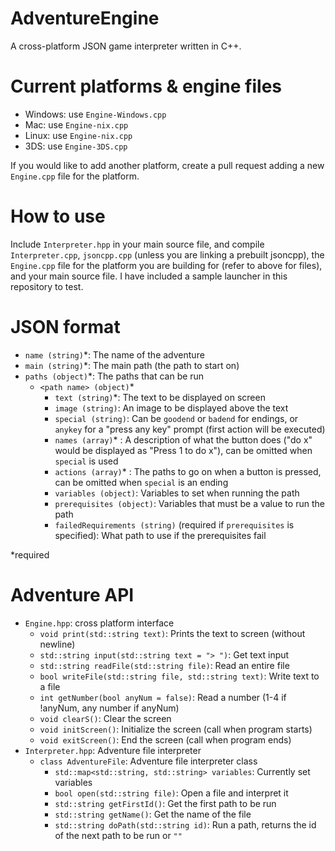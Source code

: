 # AdventureEngine
A cross-platform JSON game interpreter written in C++.

# Current platforms & engine files
 * Windows: use `Engine-Windows.cpp`
 * Mac: use `Engine-nix.cpp`
 * Linux: use `Engine-nix.cpp`
 * 3DS: use `Engine-3DS.cpp`

If you would like to add another platform, create a pull request adding a new `Engine.cpp` file for the platform.

# How to use
Include `Interpreter.hpp` in your main source file, and compile `Interpreter.cpp`, `jsoncpp.cpp` (unless you are linking a prebuilt jsoncpp), the `Engine.cpp` file for the platform you are building for (refer to above for files), and your main source file. I have included a sample launcher in this repository to test.

# JSON format
* `name (string)`\*: The name of the adventure
* `main (string)`\*: The main path (the path to start on)
* `paths (object)`\*: The paths that can be run
    * `<path name> (object)`\*
      * `text (string)`\*: The text to be displayed on screen
      * `image (string)`: An image to be displayed above the text
      * `special (string)`: Can be `goodend` or `badend` for endings, or `anykey` for a "press any key" prompt (first action will be executed)
      * `names (array)`\* : A description of what the button does ("do x" would be displayed as "Press 1 to do x"), can be omitted when `special` is used
      * `actions (array)`\* : The paths to go on when a button is pressed, can be omitted when `special` is an ending
      * `variables (object)`: Variables to set when running the path
      * `prerequisites (object)`: Variables that must be a value to run the path
      * `failedRequirements (string)` (required if `prerequisites` is specified): What path to use if the prerequisites fail

\*required

# Adventure API
 * `Engine.hpp`: cross platform interface
    * `void print(std::string text)`: Prints the text to screen (without newline)
    * `std::string input(std::string text = "> ")`: Get text input
    * `std::string readFile(std::string file)`: Read an entire file
    * `bool writeFile(std::string file, std::string text)`: Write text to a file
    * `int getNumber(bool anyNum = false)`: Read a number (1-4 if !anyNum, any number if anyNum)
    * `void clearS()`: Clear the screen
    * `void initScreen()`: Initialize the screen (call when program starts)
    * `void exitScreen()`: End the screen (call when program ends)
 * `Interpreter.hpp`: Adventure file interpreter
    * `class AdventureFile`: Adventure file interpreter class
       * `std::map<std::string, std::string> variables`: Currently set variables
       * `bool open(std::string file)`: Open a file and interpret it
       * `std::string getFirstId()`: Get the first path to be run
       * `std::string getName()`: Get the name of the file
       * `std::string doPath(std::string id)`: Run a path, returns the id of the next path to be run or `""`
